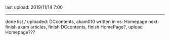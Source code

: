 last upload: 2019/11/14 7:00

---
done list /
uploaded: DCcontents, akam010
written in vs: Homepage
next: finish akam articles, finish DCcontents, finish HomePage?, upload Homepage???
